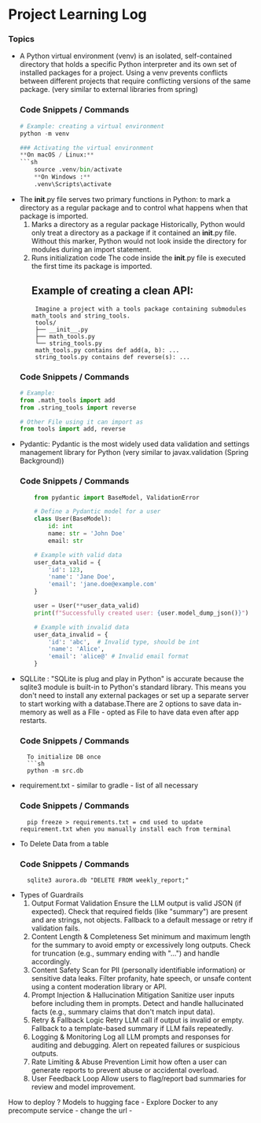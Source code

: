 # Project Learning Log

### Topics
- A Python virtual environment (venv) is an isolated, self-contained directory that holds a specific Python interpreter and its own set of installed packages for a project. Using a venv prevents conflicts between different projects that require conflicting versions of the same package. (very similar to external libraries from spring)
    ### Code Snippets / Commands
    ```python
    # Example: creating a virtual environment
    python -m venv 

    ### Activating the virtual environment
    **On macOS / Linux:**
    ```sh
        source .venv/bin/activate
        **On Windows :**
        .venv\Scripts\activate


- The __init__.py file serves two primary functions in Python: to mark a directory as a regular package and to control what happens when that package is imported.
    1. Marks a directory as a regular package
        Historically, Python would only treat a directory as a package if it contained an __init__.py file. Without this marker, Python would not look inside the directory for modules during an import statement. 
    2. Runs initialization code
        The code inside the __init__.py file is executed the first time its package is imported.
        ## Example of creating a clean API:
            Imagine a project with a tools package containing submodules math_tools and string_tools.
            tools/
            ├── __init__.py
            ├── math_tools.py
            └── string_tools.py
            math_tools.py contains def add(a, b): ...
            string_tools.py contains def reverse(s): ...        
    ### Code Snippets / Commands
    ```python
    # Example:
    from .math_tools import add
    from .string_tools import reverse

    # Other File using it can import as 
    from tools import add, reverse

- Pydantic: Pydantic is the most widely used data validation and settings management library for Python (very similar to javax.validation (Spring Background))
    ### Code Snippets / Commands
    ```python
        from pydantic import BaseModel, ValidationError

        # Define a Pydantic model for a user
        class User(BaseModel):
            id: int
            name: str = 'John Doe'
            email: str

        # Example with valid data
        user_data_valid = {
            'id': 123,
            'name': 'Jane Doe',
            'email': 'jane.doe@example.com'
        }

        user = User(**user_data_valid)
        print(f"Successfully created user: {user.model_dump_json()}")

        # Example with invalid data
        user_data_invalid = {
            'id': 'abc',  # Invalid type, should be int
            'name': 'Alice',
            'email': 'alice@' # Invalid email format
        }
- SQLLite : "SQLite is plug and play in Python" is accurate because the sqlite3 module is built-in to Python's standard library. This means you don't need to install any external packages or set up a separate server to start working with a database.There are 2 options to save data in-memory as well as a FIle - opted as File to have data even after app restarts.
     ### Code Snippets / Commands
        To initialize DB once 
        ```sh
        python -m src.db
- requirement.txt - similar to gradle - list of all necessary
    ### Code Snippets / Commands
        pip freeze > requirements.txt = cmd used to update requirement.txt when you manually install each from terminal
- To Delete Data from a table
    ### Code Snippets / Commands
        sqlite3 aurora.db "DELETE FROM weekly_report;"
- Types of Guardrails
    1. Output Format Validation
        Ensure the LLM output is valid JSON (if expected).
        Check that required fields (like "summary") are present and are strings, not objects.
        Fallback to a default message or retry if validation fails.
    2. Content Length & Completeness
        Set minimum and maximum length for the summary to avoid empty or excessively long outputs.
        Check for truncation (e.g., summary ending with "...") and handle accordingly.
    3. Content Safety
        Scan for PII (personally identifiable information) or sensitive data leaks.
        Filter profanity, hate speech, or unsafe content using a content moderation library or API.
    4. Prompt Injection & Hallucination Mitigation
        Sanitize user inputs before including them in prompts.
        Detect and handle hallucinated facts (e.g., summary claims that don't match input data).
    5. Retry & Fallback Logic
        Retry LLM call if output is invalid or empty.
        Fallback to a template-based summary if LLM fails repeatedly.
    6. Logging & Monitoring
        Log all LLM prompts and responses for auditing and debugging.
        Alert on repeated failures or suspicious outputs.
    7. Rate Limiting & Abuse Prevention
        Limit how often a user can generate reports to prevent abuse or accidental overload.
    8. User Feedback Loop
        Allow users to flag/report bad summaries for review and model improvement.

How to deploy ?
Models to hugging face - Explore 
Docker to any precompute service - 
change the url - 